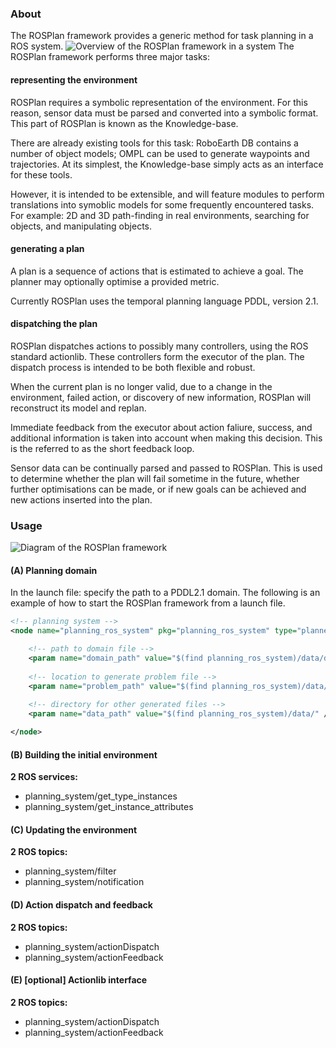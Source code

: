 ### About

The ROSPlan framework provides a generic method for task planning in a ROS system.
![Overview of the ROSPlan framework in a system](/overview.png)
The ROSPlan framework performs three major tasks:

#### representing the environment

ROSPlan requires a symbolic representation of the environment. For this reason, sensor data must be parsed and converted into a symbolic format. This part of ROSPlan is known as the Knowledge-base.

There are already existing tools for this task: RoboEarth DB contains a number of object models; OMPL can be used to generate waypoints and trajectories. At its simplest, the Knowledge-base simply acts as an interface for these tools.

However, it is intended to be extensible, and will feature modules to perform translations into symoblic models for some frequently encountered tasks. For example: 2D and 3D path-finding in real environments, searching for objects, and manipulating objects.

#### generating a plan

A plan is a sequence of actions that is estimated to achieve a goal. The planner may optionally optimise a provided metric.

Currently ROSPlan uses the temporal planning language PDDL, version 2.1.

#### dispatching the plan

ROSPlan dispatches actions to possibly many controllers, using the ROS standard actionlib. These controllers form the executor of the plan. The dispatch process is intended to be both flexible and robust.

When the current plan is no longer valid, due to a change in the environment, failed action, or discovery of new information, ROSPlan will reconstruct its model and replan.

Immediate feedback from the executor about action faliure, success, and additional information is taken into account when making this decision. This is the referred to as the short feedback loop.

Sensor data can be continually parsed and passed to ROSPlan. This is used to determine whether the plan will fail sometime in the future, whether further optimisations can be made, or if new goals can be achieved and new actions inserted into the plan.

### Usage

![Diagram of the ROSPlan framework](/framework.png)

#### (A) Planning domain

In the launch file: specify the path to a PDDL2.1 domain.
The following is an example of how to start the ROSPlan framework from a launch file.

```xml
<!-- planning system -->
<node name="planning_ros_system" pkg="planning_ros_system" type="planner" respawn="false" output="screen">

	<!-- path to domain file -->
	<param name="domain_path" value="$(find planning_ros_system)/data/domain.pddl" />
	
	<!-- location to generate problem file -->
	<param name="problem_path" value="$(find planning_ros_system)/data/problem.pddl" />
	
	<!-- directory for other generated files -->
	<param name="data_path" value="$(find planning_ros_system)/data/" />

</node>
```

#### (B) Building the initial environment

**2 ROS services:**

- planning_system/get_type_instances
- planning_system/get_instance_attributes

#### (C) Updating the environment

**2 ROS topics:**

- planning_system/filter
- planning_system/notification

#### (D) Action dispatch and feedback

**2 ROS topics:**

- planning_system/actionDispatch
- planning_system/actionFeedback

#### (E) [optional] Actionlib interface

**2 ROS topics:**

- planning_system/actionDispatch
- planning_system/actionFeedback
